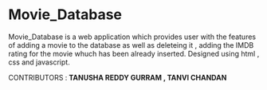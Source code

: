 # Movie_Database
Movie_Database is a web application which provides user with the features of adding a movie to the database as well as deleteing it , adding the IMDB rating for the movie whuch has been already inserted.
Designed using html , css and javascript.

CONTRIBUTORS :<b> TANUSHA REDDY GURRAM , TANVI CHANDAN</b>

